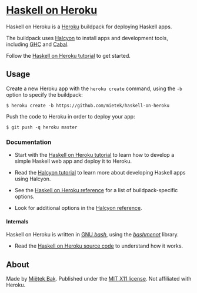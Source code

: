 [Haskell on Heroku](https://haskellonheroku.com/)
==================================================

Haskell on Heroku is a [Heroku](https://heroku.com/) buildpack for deploying Haskell apps.

The buildpack uses [Halcyon](https://halcyon.sh/) to install apps and development tools, including [GHC](https://downloads.haskell.org/~ghc/latest/docs/html/users_guide/) and [Cabal](https://www.haskell.org/cabal/users-guide/).

Follow the [Haskell on Heroku tutorial](https://haskellonheroku.com/tutorial/) to get started.


Usage
-----

Create a new Heroku app with the `heroku create` command, using the `-b` option to specify the buildpack:

```
$ heroku create -b https://github.com/mietek/haskell-on-heroku
```

Push the code to Heroku in order to deploy your app:

```
$ git push -q heroku master
```


### Documentation

- Start with the [Haskell on Heroku tutorial](https://haskellonheroku.com/tutorial/) to learn how to develop a simple Haskell web app and deploy it to Heroku.

- Read the [Halcyon tutorial](https://halcyon.sh/tutorial/) to learn more about developing Haskell apps using Halcyon.

- See the [Haskell on Heroku reference](https://haskellonheroku.com/reference/) for a list of buildpack-specific options.

- Look for additional options in the [Halcyon reference](https://halcyon.sh/reference/).


#### Internals

Haskell on Heroku is written in [GNU _bash_](https://gnu.org/software/bash/), using the [_bashmenot_](https://bashmenot.mietek.io/) library.

- Read the [Haskell on Heroku source code](https://github.com/mietek/haskell-on-heroku) to understand how it works.


About
-----

Made by [Miëtek Bak](https://mietek.io/).  Published under the [MIT X11 license](https://halcyon.sh/license/).  Not affiliated with Heroku.
